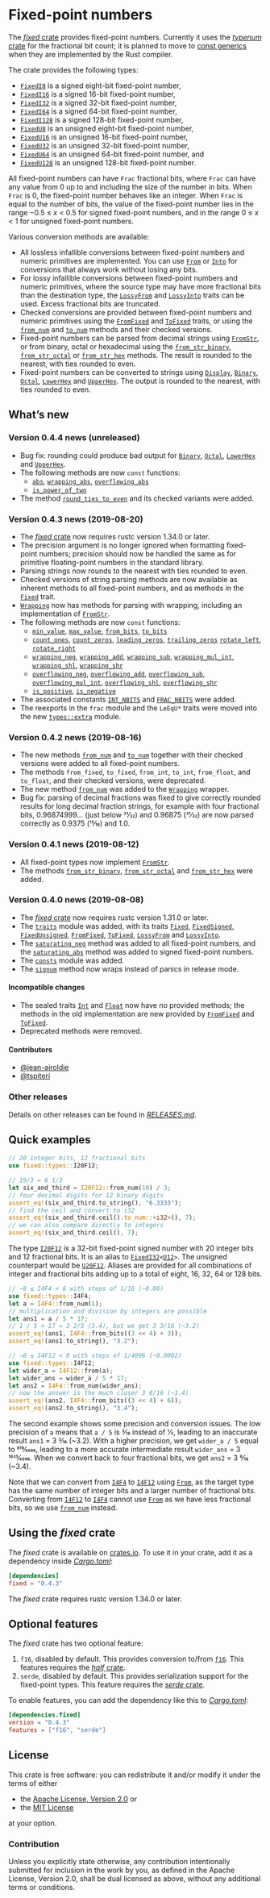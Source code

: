 <!-- Copyright © 2018–2019 Trevor Spiteri -->

<!-- Copying and distribution of this file, with or without
modification, are permitted in any medium without royalty provided the
copyright notice and this notice are preserved. This file is offered
as-is, without any warranty. -->

# Fixed-point numbers

The [*fixed* crate] provides fixed-point numbers. Currently it uses
the [*typenum* crate] for the fractional bit count; it is planned to
move to [const generics] when they are implemented by the Rust
compiler.

The crate provides the following types:

  * [`FixedI8`] is a signed eight-bit fixed-point number,
  * [`FixedI16`] is a signed 16-bit fixed-point number,
  * [`FixedI32`] is a signed 32-bit fixed-point number,
  * [`FixedI64`] is a signed 64-bit fixed-point number,
  * [`FixedI128`] is a signed 128-bit fixed-point number,
  * [`FixedU8`] is an unsigned eight-bit fixed-point number,
  * [`FixedU16`] is an unsigned 16-bit fixed-point number,
  * [`FixedU32`] is an unsigned 32-bit fixed-point number,
  * [`FixedU64`] is an unsigned 64-bit fixed-point number, and
  * [`FixedU128`] is an unsigned 128-bit fixed-point number.

All fixed-point numbers can have `Frac` fractional bits, where `Frac`
can have any value from 0 up to and including the size of the number
in bits. When `Frac` is 0, the fixed-point number behaves like an
integer. When `Frac` is equal to the number of bits, the value of the
fixed-point number lies in the range −0.5 ≤ *x* < 0.5 for signed
fixed-point numbers, and in the range 0 ≤ *x* < 1 for unsigned
fixed-point numbers.

Various conversion methods are available:

  * All lossless infallible conversions between fixed-point numbers
    and numeric primitives are implemented. You can use [`From`] or
    [`Into`] for conversions that always work without losing any bits.
  * For lossy infallible conversions between fixed-point numbers and
    numeric primitives, where the source type may have more fractional
    bits than the destination type, the [`LossyFrom`] and
    [`LossyInto`] traits can be used. Excess fractional bits are
    truncated.
  * Checked conversions are provided between fixed-point numbers and
    numeric primitives using the [`FromFixed`] and [`ToFixed`] traits,
    or using the [`from_num`] and [`to_num`] methods and their checked
    versions.
  * Fixed-point numbers can be parsed from decimal strings using
    [`FromStr`], or from binary, octal or hexadecimal using the
    [`from_str_binary`], [`from_str_octal`] or [`from_str_hex`]
    methods. The result is rounded to the nearest, with ties rounded
    to even.
  * Fixed-point numbers can be converted to strings using [`Display`],
    [`Binary`], [`Octal`], [`LowerHex`] and [`UpperHex`]. The output
    is rounded to the nearest, with ties rounded to even.

## What’s new

### Version 0.4.4 news (unreleased)

  * Bug fix: rounding could produce bad output for [`Binary`],
    [`Octal`], [`LowerHex`] and [`UpperHex`].
  * The following methods are now `const` functions:
      * [`abs`], [`wrapping_abs`], [`overflowing_abs`]
      * [`is_power_of_two`]
  * The method [`round_ties_to_even`] and its checked variants were
    added.

[`abs`]: https://docs.rs/fixed/0.4.3/fixed/struct.FixedI32.html#method.abs
[`is_power_of_two`]: https://docs.rs/fixed/0.4.3/fixed/struct.FixedU32.html#method.is_power_of_two
[`overflowing_abs`]: https://docs.rs/fixed/0.4.3/fixed/struct.FixedI32.html#method.overflowing_abs
[`wrapping_abs`]: https://docs.rs/fixed/0.4.3/fixed/struct.FixedI32.html#method.wrapping_abs
[`round_ties_to_even`]: https://docs.rs/fixed/0.4.3/fixed/struct.FixedI32.html#method.round_ties_to_even

### Version 0.4.3 news (2019-08-20)

  * The [*fixed* crate] now requires rustc version 1.34.0 or later.
  * The precision argument is no longer ignored when formatting
    fixed-point numbers; precision should now be handled the same as
    for primitive floating-point numbers in the standard library.
  * Parsing strings now rounds to the nearest with ties rounded to
    even.
  * Checked versions of string parsing methods are now available as
    inherent methods to all fixed-point numbers, and as methods in the
    [`Fixed`] trait.
  * [`Wrapping`] now has methods for parsing with wrapping, including
    an implementation of [`FromStr`].
  * The following methods are now `const` functions:
      * [`min_value`], [`max_value`], [`from_bits`], [`to_bits`]
      * [`count_ones`], [`count_zeros`], [`leading_zeros`],
        [`trailing_zeros`] [`rotate_left`], [`rotate_right`]
      * [`wrapping_neg`], [`wrapping_add`], [`wrapping_sub`],
        [`wrapping_mul_int`], [`wrapping_shl`], [`wrapping_shr`]
      * [`overflowing_neg`], [`overflowing_add`], [`overflowing_sub`],
        [`overflowing_mul_int`], [`overflowing_shl`],
        [`overflowing_shr`]
      * [`is_positive`], [`is_negative`]
  * The associated constants [`INT_NBITS`] and [`FRAC_NBITS`] were added.
  * The reexports in the `frac` module and the `LeEqU*` traits were
    moved into the new [`types::extra`] module.

[`FRAC_NBITS`]: https://docs.rs/fixed/0.4.3/fixed/struct.FixedI32.html#associatedconstant.FRAC_NBITS
[`Fixed`]: https://docs.rs/fixed/0.4.3/fixed/traits/trait.Fixed.html
[`INT_NBITS`]: https://docs.rs/fixed/0.4.3/fixed/struct.FixedI32.html#associatedconstant.INT_NBITS
[`Wrapping`]: https://docs.rs/fixed/0.4.3/fixed/struct.Wrapping.html
[`count_ones`]: https://docs.rs/fixed/0.4.3/fixed/struct.FixedI32.html#method.count_ones
[`count_zeros`]: https://docs.rs/fixed/0.4.3/fixed/struct.FixedI32.html#method.count_zeros
[`from_bits`]: https://docs.rs/fixed/0.4.3/fixed/struct.FixedI32.html#method.from_bits
[`is_negative`]: https://docs.rs/fixed/0.4.3/fixed/struct.FixedI32.html#method.is_negative
[`is_positive`]: https://docs.rs/fixed/0.4.3/fixed/struct.FixedI32.html#method.is_positive
[`leading_zeros`]: https://docs.rs/fixed/0.4.3/fixed/struct.FixedI32.html#method.leading_zeros
[`max_value`]: https://docs.rs/fixed/0.4.3/fixed/struct.FixedI32.html#method.max_value
[`min_value`]: https://docs.rs/fixed/0.4.3/fixed/struct.FixedI32.html#method.min_value
[`overflowing_add`]: https://docs.rs/fixed/0.4.3/fixed/struct.FixedI32.html#method.overflowing_add
[`overflowing_mul_int`]: https://docs.rs/fixed/0.4.3/fixed/struct.FixedI32.html#method.overflowing_mul_int
[`overflowing_neg`]: https://docs.rs/fixed/0.4.3/fixed/struct.FixedI32.html#method.overflowing_neg
[`overflowing_shl`]: https://docs.rs/fixed/0.4.3/fixed/struct.FixedI32.html#method.overflowing_shl
[`overflowing_shr`]: https://docs.rs/fixed/0.4.3/fixed/struct.FixedI32.html#method.overflowing_shr
[`overflowing_sub`]: https://docs.rs/fixed/0.4.3/fixed/struct.FixedI32.html#method.overflowing_sub
[`rotate_left`]: https://docs.rs/fixed/0.4.3/fixed/struct.FixedI32.html#method.rotate_left
[`rotate_right`]: https://docs.rs/fixed/0.4.3/fixed/struct.FixedI32.html#method.rotate_right
[`to_bits`]: https://docs.rs/fixed/0.4.3/fixed/struct.FixedI32.html#method.to_bits
[`trailing_zeros`]: https://docs.rs/fixed/0.4.3/fixed/struct.FixedI32.html#method.trailing_zeros
[`types::extra`]: https://docs.rs/fixed/0.4.3/fixed/types/extra/index.html
[`wrapping_add`]: https://docs.rs/fixed/0.4.3/fixed/struct.FixedI32.html#method.wrapping_add
[`wrapping_mul_int`]: https://docs.rs/fixed/0.4.3/fixed/struct.FixedI32.html#method.wrapping_mul_int
[`wrapping_neg`]: https://docs.rs/fixed/0.4.3/fixed/struct.FixedI32.html#method.wrapping_neg
[`wrapping_shl`]: https://docs.rs/fixed/0.4.3/fixed/struct.FixedI32.html#method.wrapping_shl
[`wrapping_shr`]: https://docs.rs/fixed/0.4.3/fixed/struct.FixedI32.html#method.wrapping_shr
[`wrapping_sub`]: https://docs.rs/fixed/0.4.3/fixed/struct.FixedI32.html#method.wrapping_sub

### Version 0.4.2 news (2019-08-16)

  * The new methods [`from_num`] and [`to_num`] together with their
    checked versions were added to all fixed-point numbers.
  * The methods `from_fixed`, `to_fixed`, `from_int`, `to_int`,
    `from_float`, and `to_float`, and their checked versions, were
    deprecated.
  * The new method [`from_num`][`Wrapping::from_num`] was added to the
    [`Wrapping`] wrapper.
  * Bug fix: parsing of decimal fractions was fixed to give correctly
    rounded results for long decimal fraction strings, for example
    with four fractional bits, 0.96874999… (just below 31⁄32) and
    0.96875 (31⁄32) are now parsed correctly as 0.9375 (15⁄16) and 1.0.

[`Wrapping::from_num`]: https://docs.rs/fixed/0.4.3/fixed/struct.Wrapping.html#method.from_num
[`Wrapping`]: https://docs.rs/fixed/0.4.3/fixed/struct.Wrapping.html

### Version 0.4.1 news (2019-08-12)

  * All fixed-point types now implement [`FromStr`].
  * The methods [`from_str_binary`], [`from_str_octal`] and
    [`from_str_hex`] were added.

### Version 0.4.0 news (2019-08-08)

  * The [*fixed* crate] now requires rustc version 1.31.0 or later.
  * The [`traits`] module was added, with its traits [`Fixed`],
    [`FixedSigned`], [`FixedUnsigned`], [`FromFixed`], [`ToFixed`],
    [`LossyFrom`] and [`LossyInto`].
  * The [`saturating_neg`] method was added to all fixed-point
    numbers, and the [`saturating_abs`] method was added to signed
    fixed-point numbers.
  * The [`consts`] module was added.
  * The [`signum`] method now wraps instead of panics in release mode.

#### Incompatible changes

  * The sealed traits [`Int`] and [`Float`] now have no provided
    methods; the methods in the old implementation are new provided by
    [`FromFixed`] and [`ToFixed`].
  * Deprecated methods were removed.

#### Contributors

  * [@jean-airoldie](https://gitlab.com/jean-airoldie)
  * [@tspiteri](https://gitlab.com/tspiteri)

[`FixedSigned`]: https://docs.rs/fixed/0.4.3/fixed/traits/trait.FixedSigned.html
[`FixedUnsigned`]: https://docs.rs/fixed/0.4.3/fixed/traits/trait.FixedUnsigned.html
[`Fixed`]: https://docs.rs/fixed/0.4.3/fixed/traits/trait.Fixed.html
[`Float`]: https://docs.rs/fixed/0.4.3/fixed/sealed/trait.Float.html
[`Int`]: https://docs.rs/fixed/0.4.3/fixed/sealed/trait.Int.html
[`consts`]: https://docs.rs/fixed/0.4.3/fixed/consts/index.html
[`saturating_abs`]: https://docs.rs/fixed/0.4.3/fixed/struct.FixedI32.html#method.saturating_abs
[`saturating_neg`]: https://docs.rs/fixed/0.4.3/fixed/struct.FixedI32.html#method.saturating_neg
[`signum`]: https://docs.rs/fixed/0.4.3/fixed/struct.FixedI32.html#method.signum
[`traits`]: https://docs.rs/fixed/0.4.3/fixed/traits/index.html

### Other releases

Details on other releases can be found in [*RELEASES.md*].

[*RELEASES.md*]: https://gitlab.com/tspiteri/fixed/blob/master/RELEASES.md

## Quick examples

```rust
// 20 integer bits, 12 fractional bits
use fixed::types::I20F12;

// 19/3 = 6 1/3
let six_and_third = I20F12::from_num(19) / 3;
// four decimal digits for 12 binary digits
assert_eq!(six_and_third.to_string(), "6.3333");
// find the ceil and convert to i32
assert_eq!(six_and_third.ceil().to_num::<i32>(), 7);
// we can also compare directly to integers
assert_eq!(six_and_third.ceil(), 7);
```

The type [`I20F12`] is a 32-bit fixed-point signed number with 20
integer bits and 12 fractional bits. It is an alias to
<code>[FixedI32][`FixedI32`]&lt;[U12][`U12`]&gt;</code>.
The unsigned counterpart would be [`U20F12`]. Aliases are provided for
all combinations of integer and fractional bits adding up to a total
of eight, 16, 32, 64 or 128 bits.

```rust
// −8 ≤ I4F4 < 8 with steps of 1/16 (~0.06)
use fixed::types::I4F4;
let a = I4F4::from_num(1);
// multiplication and division by integers are possible
let ans1 = a / 5 * 17;
// 1 / 5 × 17 = 3 2/5 (3.4), but we get 3 3/16 (~3.2)
assert_eq!(ans1, I4F4::from_bits((3 << 4) + 3));
assert_eq!(ans1.to_string(), "3.2");

// −8 ≤ I4F12 < 8 with steps of 1/4096 (~0.0002)
use fixed::types::I4F12;
let wider_a = I4F12::from(a);
let wider_ans = wider_a / 5 * 17;
let ans2 = I4F4::from_num(wider_ans);
// now the answer is the much closer 3 6/16 (~3.4)
assert_eq!(ans2, I4F4::from_bits((3 << 4) + 6));
assert_eq!(ans2.to_string(), "3.4");
```

The second example shows some precision and conversion issues. The low
precision of `a` means that `a / 5` is 3⁄16 instead of 1⁄5, leading to
an inaccurate result `ans1` = 3 3⁄16 (~3.2). With a higher precision,
we get `wider_a / 5` equal to 819⁄4096, leading to a more accurate
intermediate result `wider_ans` = 3 1635⁄4096. When we convert back to
four fractional bits, we get `ans2` = 3 6⁄16 (~3.4).

Note that we can convert from [`I4F4`] to [`I4F12`] using [`From`], as
the target type has the same number of integer bits and a larger
number of fractional bits. Converting from [`I4F12`] to [`I4F4`]
cannot use [`From`] as we have less fractional bits, so we use
[`from_num`] instead.

## Using the *fixed* crate

The *fixed* crate is available on [crates.io][*fixed* crate]. To use
it in your crate, add it as a dependency inside [*Cargo.toml*]:

```toml
[dependencies]
fixed = "0.4.3"
```

The *fixed* crate requires rustc version 1.34.0 or later.

## Optional features

The *fixed* crate has two optional feature:

 1. `f16`, disabled by default. This provides conversion to/from
    [`f16`]. This features requires the [*half* crate].
 2. `serde`, disabled by default. This provides serialization support
    for the fixed-point types. This feature requires the
    [*serde* crate].

To enable features, you can add the dependency like this to
[*Cargo.toml*]:

```toml
[dependencies.fixed]
version = "0.4.3"
features = ["f16", "serde"]
```

## License

This crate is free software: you can redistribute it and/or modify it
under the terms of either

  * the [Apache License, Version 2.0][LICENSE-APACHE] or
  * the [MIT License][LICENSE-MIT]

at your option.

### Contribution

Unless you explicitly state otherwise, any contribution intentionally
submitted for inclusion in the work by you, as defined in the Apache
License, Version 2.0, shall be dual licensed as above, without any
additional terms or conditions.

[*Cargo.toml*]: https://doc.rust-lang.org/cargo/guide/dependencies.html
[*fixed* crate]: https://crates.io/crates/fixed
[*half* crate]: https://crates.io/crates/half
[*serde* crate]: https://crates.io/crates/serde
[*typenum* crate]: https://crates.io/crates/typenum
[LICENSE-APACHE]: https://www.apache.org/licenses/LICENSE-2.0
[LICENSE-MIT]: https://opensource.org/licenses/MIT
[`Binary`]: https://doc.rust-lang.org/nightly/std/fmt/trait.Binary.html
[`Display`]: https://doc.rust-lang.org/nightly/std/fmt/trait.Display.html
[`FixedI128`]: https://docs.rs/fixed/0.4.3/fixed/struct.FixedI128.html
[`FixedI16`]: https://docs.rs/fixed/0.4.3/fixed/struct.FixedI16.html
[`FixedI32`]: https://docs.rs/fixed/0.4.3/fixed/struct.FixedI32.html
[`FixedI64`]: https://docs.rs/fixed/0.4.3/fixed/struct.FixedI64.html
[`FixedI8`]: https://docs.rs/fixed/0.4.3/fixed/struct.FixedI8.html
[`FixedU128`]: https://docs.rs/fixed/0.4.3/fixed/struct.FixedU128.html
[`FixedU16`]: https://docs.rs/fixed/0.4.3/fixed/struct.FixedU16.html
[`FixedU32`]: https://docs.rs/fixed/0.4.3/fixed/struct.FixedU32.html
[`FixedU64`]: https://docs.rs/fixed/0.4.3/fixed/struct.FixedU64.html
[`FixedU8`]: https://docs.rs/fixed/0.4.3/fixed/struct.FixedU8.html
[`FromFixed`]: https://docs.rs/fixed/0.4.3/fixed/traits/trait.FromFixed.html
[`FromStr`]: https://doc.rust-lang.org/nightly/std/str/trait.FromStr.html
[`From`]: https://doc.rust-lang.org/nightly/std/convert/trait.From.html
[`I20F12`]: https://docs.rs/fixed/0.4.3/fixed/types/type.I20F12.html
[`I4F12`]: https://docs.rs/fixed/0.4.3/fixed/types/type.I4F12.html
[`I4F4`]: https://docs.rs/fixed/0.4.3/fixed/types/type.I4F4.html
[`Into`]: https://doc.rust-lang.org/nightly/std/convert/trait.Into.html
[`LossyFrom`]: https://docs.rs/fixed/0.4.3/fixed/traits/trait.LossyFrom.html
[`LossyInto`]: https://docs.rs/fixed/0.4.3/fixed/traits/trait.LossyInto.html
[`LowerHex`]: https://doc.rust-lang.org/nightly/std/fmt/trait.LowerHex.html
[`Octal`]: https://doc.rust-lang.org/nightly/std/fmt/trait.Octal.html
[`ToFixed`]: https://docs.rs/fixed/0.4.3/fixed/traits/trait.ToFixed.html
[`U12`]: https://docs.rs/fixed/0.4.3/fixed/types/extra/type.U12.html
[`U20F12`]: https://docs.rs/fixed/0.4.3/fixed/types/type.U20F12.html
[`UpperHex`]: https://doc.rust-lang.org/nightly/std/fmt/trait.UpperHex.html
[`f16`]: https://docs.rs/half/^1/half/struct.f16.html
[`from_num`]: https://docs.rs/fixed/0.4.3/fixed/struct.FixedI32.html#method.from_num
[`from_str_binary`]: https://docs.rs/fixed/0.4.3/fixed/struct.FixedI32.html#method.from_str_binary
[`from_str_hex`]: https://docs.rs/fixed/0.4.3/fixed/struct.FixedI32.html#method.from_str_hex
[`from_str_octal`]: https://docs.rs/fixed/0.4.3/fixed/struct.FixedI32.html#method.from_str_octal
[`to_num`]: https://docs.rs/fixed/0.4.3/fixed/struct.FixedI32.html#method.to_num
[const generics]: https://github.com/rust-lang/rust/issues/44580
